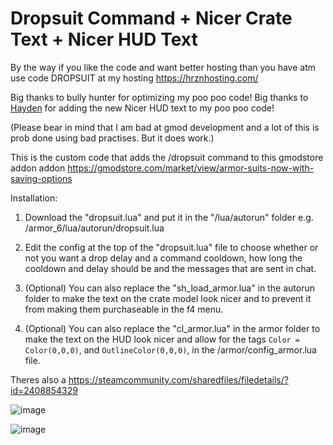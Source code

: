 # Dropsuit Command + Nicer Crate Text + Nicer HUD Text

By the way if you like the code and want better hosting than you have atm use code DROPSUIT at my hosting https://hrznhosting.com/

Big thanks to bully hunter for optimizing my poo poo code!
Big thanks to [Hayden](https://github.com/hayden1321) for adding the new Nicer HUD text to my poo poo code!

(Please bear in mind that I am bad at gmod development and a lot of this is prob done using bad practises. But it does work.)

This is the custom code that adds the /dropsuit command to this gmodstore addon addon
https://gmodstore.com/market/view/armor-suits-now-with-saving-options

Installation:

1) Download the "dropsuit.lua" and put it in the "/lua/autorun" folder e.g. /armor_6/lua/autorun/dropsuit.lua

3) Edit the config at the top of the "dropsuit.lua" file to choose whether or not you want a drop delay and a command cooldown, how long the cooldown and delay should be and the messages that are sent in chat.

4) (Optional) You can also replace the "sh_load_armor.lua" in the autorun folder to make the text on the crate model look nicer and to prevent it from making them purchaseable in the f4 menu.

5) (Optional) You can also replace the "cl_armor.lua" in the armor folder to make the text on the HUD look nicer and allow for the tags `Color = Color(0,0,0)`, and `OutlineColor(0,0,0)`, in the /armor/config_armor.lua file.

Theres also a 
https://steamcommunity.com/sharedfiles/filedetails/?id=2408854329

![image](https://user-images.githubusercontent.com/75227030/109352637-0aa3a100-7873-11eb-90ca-981bdfc5eb8d.png)

![image](https://user-images.githubusercontent.com/75227030/109352716-27d86f80-7873-11eb-9fdd-b4f2cd8c226f.png)
